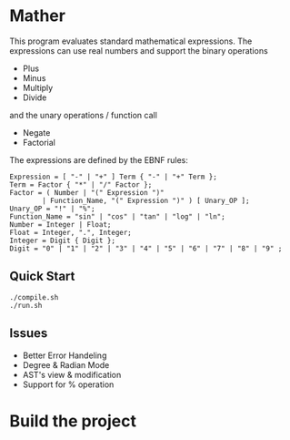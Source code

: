 # Mather

This program evaluates standard mathematical expressions. The expressions can use real numbers and support the binary operations

- Plus
- Minus
- Multiply
- Divide

and the unary operations / function call

- Negate
- Factorial

The expressions are defined by the EBNF rules:

```EBNF
Expression = [ "-" | "+" ] Term { "-" | "+" Term };
Term = Factor { "*" | "/" Factor };
Factor = ( Number | "(" Expression ")"
        | Function_Name, "(" Expression ")" ) [ Unary_OP ];
Unary_OP = "!" | "%";
Function_Name = "sin" | "cos" | "tan" | "log" | "ln";
Number = Integer | Float;
Float = Integer, ".", Integer;
Integer = Digit { Digit };
Digit = "0" | "1" | "2" | "3" | "4" | "5" | "6" | "7" | "8" | "9" ;
```

## Quick Start

```console
./compile.sh
./run.sh
```
## Issues
- Better Error Handeling
- Degree & Radian Mode
- AST's view & modification
- Support for % operation
<!-- TODO -->
# Build the project
